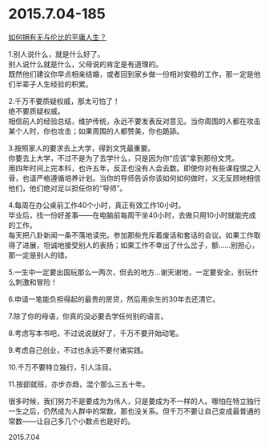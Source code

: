 2015.7.04-185
=============
[如何拥有无与伦比的平庸人生？](http://mp.weixin.qq.com/s?__biz=MzA4ODM1MTMzMQ==&mid=209142121&idx=1&sn=0381b35b7a6e49d2d9ab89b1c3122683&scene=5#rd)

1.别人说什么，就是什么好了。  
别人说什么就是什么，父母说的肯定是有道理的。  
既然他们建议你早点相亲结婚，或者回到家乡做一份相对安稳的工作，那一定是他们半辈子人生经验的积累。

2.千万不要质疑权威，那太可怕了！  
绝不要质疑权威。  
相信前人的经验总结，维护传统，永远不要发表反对意见。当你周围的人都在攻击某个人时，你也攻击；如果周围的人都赞美，你也跪舔。  

3.按照家人的要求去上大学，得到文凭最重要。  
你要去上大学，不过不是为了去学什么，只是因为你“应该”拿到那份文凭。  
用四年时间上完本科，也许五年，反正也没有人会去数。即使你对有些课程恨之入骨，也请严格遵循培养计划。当你的导师告诉你该如何如何做时，义无反顾地相信他们，他们绝对足以担任你的“导师”。 

4.每周在办公桌前工作40个小时，真正有效工作10小时。  
毕业后，找一份好差事——在电脑前每周干坐40小时，去做只用10小时就能完成的工作。  
每天把八卦新闻一条不落地读完。参加那些充斥着废话和套话的会议。如果工作取得了进展，坦诚地接受别人的表扬；如果工作不幸出了什么岔子，额……别担心，那一定是别人的错。

5.一生中一定要出国玩那么一两次，但去的地方…谢天谢地，一定要安全，别玩什么刺激和冒险！  

6.申请一笔能负担得起的最贵的房贷，然后用余生的30年去还清它。

7.除了你的母语，你真的没必要去学任何别的语言。

8.考虑写本书吧，不过说说就好了，千万不要开始动笔。

9.考虑自己创业，不过也永远不要付诸实践。

10.千万不要特立独行，引人注目。

11.按部就班，亦步亦趋，混个那么三五十年。

很多时候，我们努力不是要成为为伟人，只是要成为不一样的人。哪怕在特立独行一生之后，仍然成为人群中的常数，那也没关系。但千万不要让自己变成最普通的常数——让自己多几个小数点也是好的。

2015.7.04
